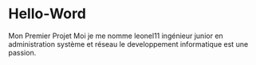 # Hello-Word
Mon Premier Projet
Moi je me nomme  leonel11  ingénieur junior  en administration système et réseau
le developpement informatique est une passion.
